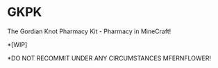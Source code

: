 # GKPK
The Gordian Knot Pharmacy Kit - Pharmacy in MineCraft!

*[WIP]

*DO NOT RECOMMIT UNDER ANY CIRCUMSTANCES MFERNFLOWER!
